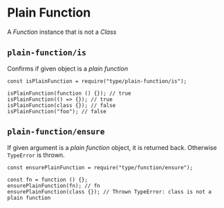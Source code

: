 <h1 id="plain-function">Plain Function</h1>

<p>A <em>Function</em> instance that is not a <em>Class</em></p>

<h2 id="%60plain-function%2Fis%60"><code>plain-function/is</code></h2>

<p>Confirms if given object is a <em>plain function</em></p>

<pre><code class="javascript">const isPlainFunction = require("type/plain-function/is");

isPlainFunction(function () {}); // true
isPlainFunction(() =&gt; {}); // true
isPlainFunction(class {}); // false
isPlainFunction("foo"); // false
</code></pre>

<h2 id="%60plain-function%2Fensure%60"><code>plain-function/ensure</code></h2>

<p>If given argument is a <em>plain function</em> object, it is returned back. Otherwise <code>TypeError</code> is thrown.</p>

<pre><code class="javascript">const ensurePlainFunction = require("type/function/ensure");

const fn = function () {};
ensurePlainFunction(fn); // fn
ensurePlainFunction(class {}); // Thrown TypeError: class is not a plain function
</code></pre>

